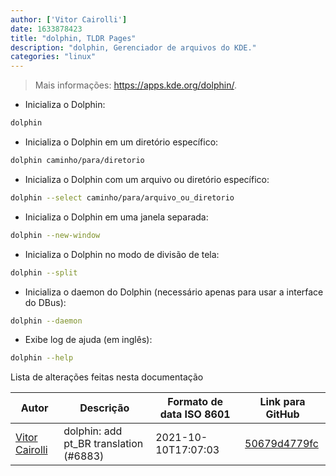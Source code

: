 ```yaml
---
author: ['Vitor Cairolli']
date: 1633878423
title: "dolphin, TLDR Pages"
description: "dolphin, Gerenciador de arquivos do KDE."
categories: "linux"
---
```

> Mais informações: <https://apps.kde.org/dolphin/>.

- Inicializa o Dolphin:

```bash
dolphin
```

- Inicializa o Dolphin em um diretório específico:

```bash
dolphin caminho/para/diretorio
```

- Inicializa o Dolphin com um arquivo ou diretório específico:

```bash
dolphin --select caminho/para/arquivo_ou_diretorio
```

- Inicializa o Dolphin em uma janela separada:

```bash
dolphin --new-window
```

- Inicializa o Dolphin no modo de divisão de tela:

```bash
dolphin --split
```

- Inicializa o daemon do Dolphin (necessário apenas para usar a interface do DBus):

```bash
dolphin --daemon
```

- Exibe log de ajuda (em inglês):

```bash
dolphin --help
```
Lista de alterações feitas nesta documentação


Autor | Descrição | Formato de data ISO 8601 | Link para GitHub
------|-----|-----|-----
[Vitor Cairolli](mailto:67999092+VitorCairolli@users.noreply.github.com) | dolphin: add pt_BR translation (#6883) | 2021-10-10T17:07:03 | [50679d4779fc](https://github.com/tldr-pages/tldr/commit/50679d4779fce02a2ae8e9275cafa5ed077aec73)

